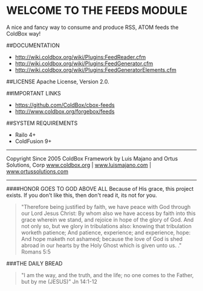 WELCOME TO THE FEEDS MODULE
==============================
A nice and fancy way to consume and produce RSS, ATOM feeds the ColdBox way!

##DOCUMENTATION
- http://wiki.coldbox.org/wiki/Plugins:FeedReader.cfm
- http://wiki.coldbox.org/wiki/Plugins:FeedGenerator.cfm
- http://wiki.coldbox.org/wiki/Plugins:FeedGeneratorElements.cfm

##LICENSE
Apache License, Version 2.0.

##IMPORTANT LINKS
- https://github.com/ColdBox/cbox-feeds
- http://www.coldbox.org/forgebox/feeds

##SYSTEM REQUIREMENTS
- Railo 4+
- ColdFusion 9+

********************************************************************************
Copyright Since 2005 ColdBox Framework by Luis Majano and Ortus Solutions, Corp
www.coldbox.org | www.luismajano.com | www.ortussolutions.com
********************************************************************************
####HONOR GOES TO GOD ABOVE ALL
Because of His grace, this project exists. If you don't like this, then don't read it, its not for you.

>"Therefore being justified by faith, we have peace with God through our Lord Jesus Christ:
By whom also we have access by faith into this grace wherein we stand, and rejoice in hope of the glory of God.
And not only so, but we glory in tribulations also: knowing that tribulation worketh patience;
And patience, experience; and experience, hope:
And hope maketh not ashamed; because the love of God is shed abroad in our hearts by the 
Holy Ghost which is given unto us. ." Romans 5:5

###THE DAILY BREAD
 > "I am the way, and the truth, and the life; no one comes to the Father, but by me (JESUS)" Jn 14:1-12
